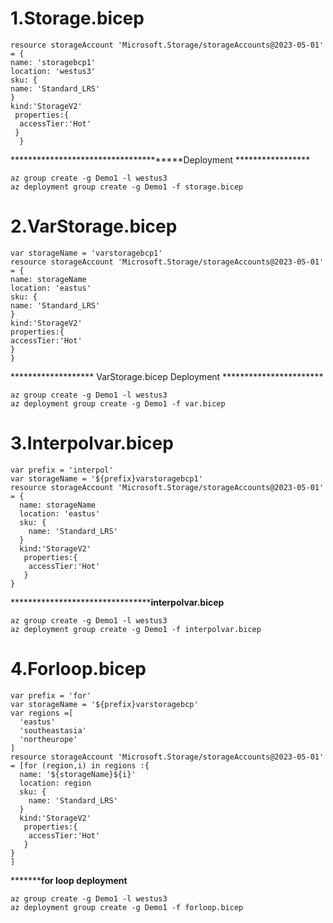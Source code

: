 # 1.Storage.bicep

    resource storageAccount 'Microsoft.Storage/storageAccounts@2023-05-01' = {
    name: 'storagebcp1'
    location: 'westus3'
    sku: {
    name: 'Standard_LRS'
    }
    kind:'StorageV2'
     properties:{
      accessTier:'Hot'
     } 
      }
**************************************Deployment *****************
        
    az group create -g Demo1 -l westus3
    az deployment group create -g Demo1 -f storage.bicep

# 2.VarStorage.bicep

    var storageName = 'varstoragebcp1'
    resource storageAccount 'Microsoft.Storage/storageAccounts@2023-05-01' = {
    name: storageName
    location: 'eastus'
    sku: {
    name: 'Standard_LRS'
    }
    kind:'StorageV2'
    properties:{
    accessTier:'Hot'
    } 
    }
******************* VarStorage.bicep Deployment ***********************
        
    az group create -g Demo1 -l westus3
    az deployment group create -g Demo1 -f var.bicep

# 3.Interpolvar.bicep

    var prefix = 'interpol'
    var storageName = '${prefix}varstoragebcp1'
    resource storageAccount 'Microsoft.Storage/storageAccounts@2023-05-01' = {
      name: storageName
      location: 'eastus'
      sku: {
        name: 'Standard_LRS'
      }
      kind:'StorageV2'
       properties:{
        accessTier:'Hot'
       } 
    }

********************************************interpolvar.bicep************
        
    az group create -g Demo1 -l westus3
    az deployment group create -g Demo1 -f interpolvar.bicep

    
# 4.Forloop.bicep

    var prefix = 'for'
    var storageName = '${prefix}varstoragebcp'
    var regions =[
      'eastus'
      'southeastasia'
      'northeurope'
    ]
    resource storageAccount 'Microsoft.Storage/storageAccounts@2023-05-01' = [for (region,i) in regions :{
      name: '${storageName}${i}'
      location: region
      sku: {
        name: 'Standard_LRS'
      }
      kind:'StorageV2'
       properties:{
        accessTier:'Hot'
       } 
    }
    ]

*********for loop deployment**
    
    az group create -g Demo1 -l westus3
    az deployment group create -g Demo1 -f forloop.bicep

